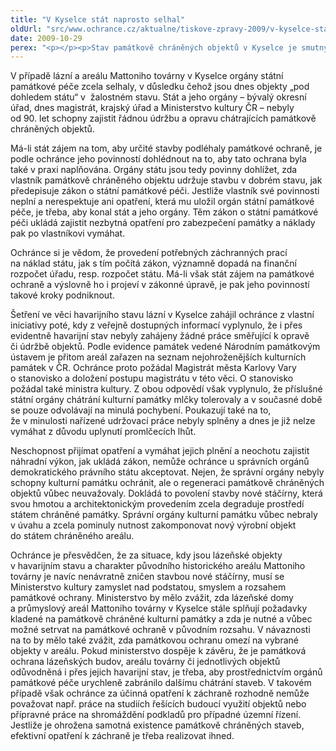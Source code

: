 ```yaml
---
title: "V Kyselce stát naprosto selhal"
oldUrl: "src/www.ochrance.cz/aktualne/tiskove-zpravy-2009/v-kyselce-stat-naprosto-selhal"
date: 2009-10-29
perex: "<p></p><p>Stav památkově chráněných objektů v Kyselce je smutným dokladem toho, jak mohou dopadnout památkově chráněné stavby, přidá-li se k nečinnosti vlastníka i nečinnost státu a jeho orgánů.</p>"
---
```


<!-- imported from the old website -->

<p class="Normln">V případě lázní a areálu Mattoniho továrny v Kyselce orgány státní památkové péče zcela selhaly, v důsledku čehož jsou dnes objekty „pod dohledem státu“ v  žalostném stavu. Stát a jeho orgány &ndash; bývalý okresní úřad, dnes magistrát, krajský úřad a Ministerstvo kultury ČR &ndash; nebyly od 90. let schopny zajistit řádnou údržbu a opravu chátrajících památkově chráněných objektů.</p><p class="Normln">Má-li stát zájem na tom, aby určité stavby podléhaly památkové ochraně, je podle ochránce jeho povinností dohlédnout na to, aby tato ochrana byla také v praxi naplňována. Orgány státu jsou tedy povinny dohlížet, zda vlastník památkově chráněného objektu udržuje stavbu v dobrém stavu, jak předepisuje zákon o státní památkové péči. Jestliže vlastník své povinnosti neplní a nerespektuje ani opatření, která mu uložil orgán státní památkové péče, je třeba, aby konal stát a jeho orgány. Těm zákon o státní památkové péči ukládá zajistit nezbytná opatření pro zabezpečení památky a náklady pak po vlastníkovi vymáhat.</p><p class="Normln">Ochránce si je vědom, že provedení potřebných záchranných prací na náklad státu, jak s tím počítá zákon, významně dopadá na finanční rozpočet úřadu, resp. rozpočet státu. Má-li však stát zájem na památkové ochraně a výslovně ho i projeví v zákonné úpravě, je pak jeho povinností takové kroky podniknout.</p><p class="Normln">Šetření ve věci havarijního stavu lázní v Kyselce zahájil ochránce z vlastní iniciativy poté, kdy z veřejně dostupných informací vyplynulo, že i přes evidentně havarijní stav nebyly zahájeny žádné práce směřující k opravě či údržbě objektů. Podle evidence památek vedené Národním památkovým ústavem je přitom areál zařazen na seznam nejohroženějších kulturních památek v ČR. Ochránce proto požádal Magistrát města Karlovy Vary o stanovisko a doložení postupu magistrátu v této věci. O stanovisko požádal také ministra kultury. Z obou odpovědí však vyplynulo, že příslušné státní orgány chátrání kulturní památky mlčky tolerovaly a v současné době se pouze odvolávají na minulá pochybení. Poukazují také na to, že v minulosti nařízené udržovací práce nebyly splněny a dnes je již nelze vymáhat z důvodu uplynutí promlčecích lhůt.</p><p class="Normln">Neschopnost přijímat opatření a vymáhat jejich plnění a neochotu zajistit náhradní výkon, jak ukládá zákon, nemůže ochránce u správních orgánů demokratického právního státu akceptovat. Nejen, že správní orgány nebyly schopny kulturní památku ochránit, ale o regeneraci památkově chráněných objektů vůbec neuvažovaly. Dokládá to povolení stavby nové stáčírny, která svou hmotou a architektonickým provedením zcela degraduje prostředí státem chráněné památky. Správní orgány kulturní památku vůbec nebraly v úvahu a zcela pominuly nutnost zakomponovat nový výrobní objekt do státem chráněného areálu.</p><p class="Normln">Ochránce je přesvědčen, že za situace, kdy jsou lázeňské objekty v havarijním stavu a charakter původního historického areálu Mattoniho továrny je navíc nenávratně zničen stavbou nové stáčírny, musí se Ministerstvo kultury zamyslet nad podstatou, smyslem a rozsahem památkové ochrany. Ministerstvo by mělo zvážit, zda lázeňské domy a průmyslový areál Mattoniho továrny v Kyselce stále splňují požadavky kladené na památkově chráněné kulturní památky a zda je nutné a vůbec možné setrvat na památkové ochraně v původním rozsahu. V návaznosti na to by mělo také zvážit, zda památkovou ochranu omezí na vybrané objekty v areálu. Pokud ministerstvo dospěje k závěru, že je památková ochrana lázeňských budov, areálu továrny či jednotlivých objektů odůvodněná i přes jejich havarijní stav, je třeba, aby prostřednictvím orgánů památkové péče urychleně zabránilo dalšímu chátrání staveb. V takovém případě však ochránce za účinná opatření k záchraně rozhodně nemůže považovat např. práce na studiích řešících budoucí využití objektů nebo přípravné práce na shromáždění podkladů pro případné územní řízení. Jestliže je ohrožena samotná existence památkově chráněných staveb, efektivní opatření k záchraně je třeba realizovat ihned.</p>
